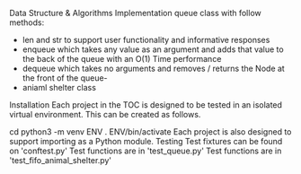 Data Structure & Algorithms
Implementation queue class with follow methods:
- len and str to support user functionality and informative responses
- enqueue which takes any value as an argument and adds that value to the back of the queue with an O(1) Time performance
- dequeue which takes no arguments and removes / returns the Node at the front of the queue-
- aniaml shelter class


Installation
Each project in the TOC is designed to be tested in an isolated virtual environment. This can be created as follows.

cd <project sub directory>
python3 -m venv ENV
. ENV/bin/activate Each project is also designed to support importing as a Python module.
Testing
Test fixtures can be found on 'conftest.py'
Test functions are in 'test_queue.py'
Test functions are in 'test_fifo_animal_shelter.py'
